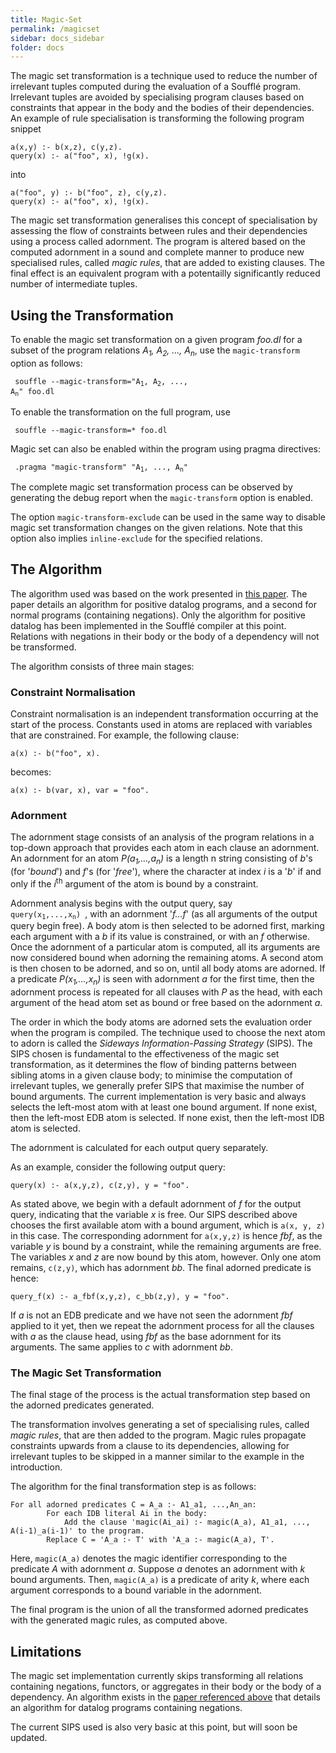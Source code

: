 ```yaml
---
title: Magic-Set
permalink: /magicset
sidebar: docs_sidebar
folder: docs
---
```


The magic set transformation is a technique used to reduce the number of irrelevant tuples computed during the evaluation of a Souffl&eacute; program. Irrelevant tuples are avoided by specialising program clauses based on constraints that appear in the body and the bodies of their dependencies. An example of rule specialisation is transforming the following program snippet

```
a(x,y) :- b(x,z), c(y,z).
query(x) :- a("foo", x), !g(x).
```

into

```
a("foo", y) :- b("foo", z), c(y,z).
query(x) :- a("foo", x), !g(x).
```

The magic set transformation generalises this concept of specialisation by assessing the flow of constraints between rules and their dependencies using a process called adornment. The program is altered based on the computed adornment in a sound and complete manner to produce new specialised rules, called *magic rules*, that are added to existing clauses. The final effect is an equivalent program with a potentailly significantly reduced number of intermediate tuples.

## Using the Transformation
To enable the magic set transformation on a given program *foo.dl* for a subset of the program relations *A<sub>1</sub>, A<sub>2</sub>, ..., A<sub>n</sub>*, use the `magic-transform` option as follows:

<code> souffle --magic-transform="A<sub>1</sub>, A<sub>2</sub>, ..., A<sub>n</sub>" foo.dl
</code>

To enable the transformation on the full program, use

<code> souffle --magic-transform=* foo.dl
</code>

Magic set can also be enabled within the program using pragma directives:

<code> .pragma "magic-transform" "A<sub>1</sub>, ..., A<sub>n</sub>" </code>

The complete magic set transformation process can be observed by generating the debug report when the `magic-transform` option is enabled.

The option `magic-transform-exclude` can be used in the same way to disable magic set transformation changes on the given relations. Note that this option also implies `inline-exclude` for the specified relations.

## The Algorithm
The algorithm used was based on the work presented in [this paper](http://www.sciencedirect.com/science/article/pii/074310669190030S). The paper details an algorithm for positive datalog programs, and a second for normal programs (containing negations). Only the algorithm for positive datalog has been implemented in the Souffl&eacute; compiler at this point. Relations with negations in their body or the body of a dependency will not be transformed.

The algorithm consists of three main stages:
### Constraint Normalisation
Constraint normalisation is an independent transformation occurring at the start of the process. Constants used in atoms are replaced with variables that are constrained. For example, the following clause:

```
a(x) :- b("foo", x).
```

becomes:

```
a(x) :- b(var, x), var = "foo".
```

### Adornment
The adornment stage consists of an analysis of the program relations in a top-down approach that provides each atom in each clause an adornment. An adornment for an atom *P(a<sub>1</sub>,...,a<sub>n</sub>)* is a length n string consisting of *b*'s (for '*bound*') and *f*'s (for '*free*'), where the character at index *i* is a '*b*' if and only if the *i*<sup>th</sup> argument of the atom is bound by a constraint.

Adornment analysis begins with the output query, say <code> query(x<sub>1</sub>,...,x<sub>n</sub>) </code>, with an adornment '*f...f*' (as all arguments of the output query begin free). A body atom is then selected to be adorned first, marking each argument with a *b* if its value is constrained, or with an *f* otherwise. Once the adornment of a particular atom is computed, all its arguments are now considered bound when adorning the remaining atoms. A second atom is then chosen to be adorned, and so on, until all body atoms are adorned. If a predicate *P(x<sub>1</sub>,...,x<sub>n</sub>)* is seen with adornment *a* for the first time, then the adornment process is repeated for all clauses with *P* as the head, with each argument of the head atom set as bound or free based on the adornment *a*.

The order in which the body atoms are adorned sets the evaluation order when the program is compiled. The technique used to choose the next atom to adorn is called the *Sideways Information-Passing Strategy* (SIPS). The SIPS chosen is fundamental to the effectiveness of the magic set transformation, as it determines the flow of binding patterns between sibling atoms in a given clause body; to minimise the computation of irrelevant tuples, we generally prefer SIPS that maximise the number of bound arguments. The current implementation is very basic and always selects the left-most atom with at least one bound argument. If none exist, then the left-most EDB atom is selected. If none exist, then the left-most IDB atom is selected.

The adornment is calculated for each output query separately.

As an example, consider the following output query:

```
query(x) :- a(x,y,z), c(z,y), y = "foo".
```

As stated above, we begin with a default adornment of *f* for the output query, indicating that the variable *x* is free. Our SIPS described above chooses the first available atom with a bound argument, which is `a(x, y, z)` in this case. The corresponding adornment for `a(x,y,z)` is hence *fbf*, as the variable *y* is bound by a constraint, while the remaining arguments are free. The variables *x* and *z* are now bound by this atom, however. Only one atom remains, `c(z,y)`, which has adornment *bb*. The final adorned predicate is hence:

```
query_f(x) :- a_fbf(x,y,z), c_bb(z,y), y = "foo".
```

If *a* is not an EDB predicate and we have not seen the adornment *fbf* applied to it yet, then we repeat the adornment process for all the clauses with *a* as the clause head, using *fbf* as the base adornment for its arguments. The same applies to *c* with adornment *bb*.

### The Magic Set Transformation
The final stage of the process is the actual transformation step based on the adorned predicates generated.

The transformation involves generating a set of specialising rules, called *magic rules*, that are then added to the program. Magic rules propagate constraints upwards from a clause to its dependencies, allowing for irrelevant tuples to be skipped in a manner similar to the example in the introduction.

The algorithm for the final transformation step is as follows: <br>

```
For all adorned predicates C = A_a :- A1_a1, ...,An_an:
		For each IDB literal Ai in the body:
			Add the clause 'magic(Ai_ai) :- magic(A_a), A1_a1, ..., A(i-1)_a(i-1)' to the program.
		Replace C = 'A_a :- T' with 'A_a :- magic(A_a), T'.
```

Here, `magic(A_a)` denotes the magic identifier corresponding to the predicate *A* with adornment *a*. Suppose *a* denotes an adornment with *k* bound arguments. Then, `magic(A_a)` is a predicate of arity *k*, where each argument corresponds to a bound variable in the adornment.

The final program is the union of all the transformed adorned predicates with the generated magic rules, as computed above.

## Limitations
The magic set implementation currently skips transforming all relations containing negations, functors, or aggregates in their body or the body of a dependency. An algorithm exists in the [paper referenced above](http://www.sciencedirect.com/science/article/pii/074310669190030S) that details an algorithm for datalog programs containing negations.

The current SIPS used is also very basic at this point, but will soon be updated.
